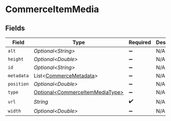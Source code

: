 # CommerceItemMedia


## Fields

| Field                                                                            | Type                                                                             | Required                                                                         | Description                                                                      |
| -------------------------------------------------------------------------------- | -------------------------------------------------------------------------------- | -------------------------------------------------------------------------------- | -------------------------------------------------------------------------------- |
| `alt`                                                                            | *Optional\<String>*                                                              | :heavy_minus_sign:                                                               | N/A                                                                              |
| `height`                                                                         | *Optional\<Double>*                                                              | :heavy_minus_sign:                                                               | N/A                                                                              |
| `id`                                                                             | *Optional\<String>*                                                              | :heavy_minus_sign:                                                               | N/A                                                                              |
| `metadata`                                                                       | List\<[CommerceMetadata](../../models/shared/CommerceMetadata.md)>               | :heavy_minus_sign:                                                               | N/A                                                                              |
| `position`                                                                       | *Optional\<Double>*                                                              | :heavy_minus_sign:                                                               | N/A                                                                              |
| `type`                                                                           | [Optional\<CommerceItemMediaType>](../../models/shared/CommerceItemMediaType.md) | :heavy_minus_sign:                                                               | N/A                                                                              |
| `url`                                                                            | *String*                                                                         | :heavy_check_mark:                                                               | N/A                                                                              |
| `width`                                                                          | *Optional\<Double>*                                                              | :heavy_minus_sign:                                                               | N/A                                                                              |